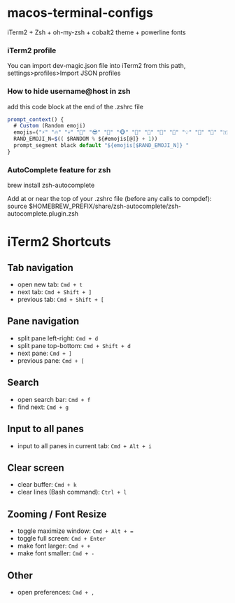# macos-terminal-configs

iTerm2 + Zsh + oh-my-zsh + cobalt2 theme + powerline fonts

### iTerm2 profile

You can import dev-magic.json file into iTerm2 from this path,  settings>profiles>Import JSON profiles

### How to hide username@host in zsh 

add this code block at the end of the .zshrc file

```javascript
prompt_context() {
  # Custom (Random emoji)
  emojis=("⚡️" "🔥" "💀" "👑" "😎" "🐸" "🐵" "🦄" "🌈" "🍻" "🚀" "💡" "🎉" "🔑" "🇹🇭" "🚦" "🌙")
  RAND_EMOJI_N=$(( $RANDOM % ${#emojis[@]} + 1))
  prompt_segment black default "${emojis[$RAND_EMOJI_N]} "
}

```

### AutoComplete feature for zsh

brew install zsh-autocomplete

Add at or near the top of your .zshrc file (before any calls to compdef):
    source $HOMEBREW_PREFIX/share/zsh-autocomplete/zsh-autocomplete.plugin.zsh
# iTerm2 Shortcuts

## Tab navigation

* open new tab: `Cmd + t`
* next tab: `Cmd + Shift + ]`
* previous tab: `Cmd + Shift + [`

## Pane navigation

* split pane left-right: `Cmd + d`
* split pane top-bottom: `Cmd + Shift + d`
* next pane: `Cmd + ]`
* previous pane: `Cmd + [`

## Search

* open search bar: `Cmd + f`
* find next: `Cmd + g`

## Input to all panes

* input to all panes in current tab: `Cmd + Alt + i`

## Clear screen

* clear buffer: `Cmd + k`
* clear lines (Bash command): `Ctrl + l`

## Zooming / Font Resize

* toggle maximize window: `Cmd + Alt + =`
* toggle full screen: `Cmd + Enter`
* make font larger: `Cmd + +`
* make font smaller: `Cmd + -`

## Other

* open preferences: `Cmd + ,`
    
